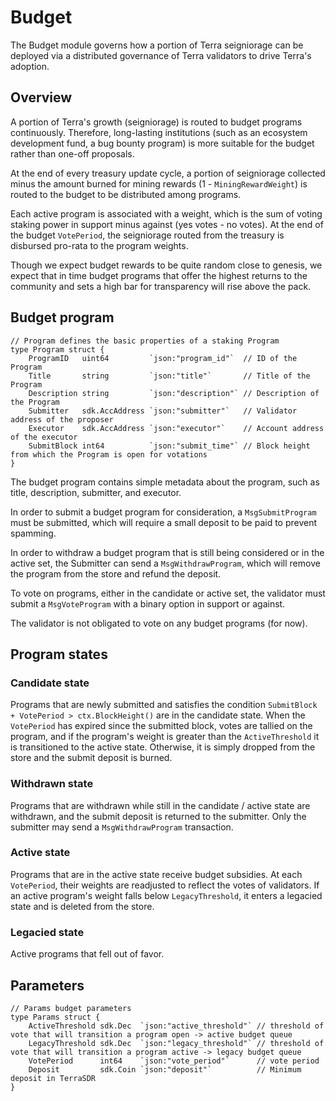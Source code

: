 # Budget

The Budget module governs how a portion of Terra seigniorage can be deployed via a distributed governance of Terra validators to drive Terra's adoption. 

## Overview 

A portion of Terra's growth (seigniorage) is routed to budget programs continuously. Therefore, long-lasting institutions (such as an ecosystem development fund, a bug bounty program) is more suitable for the budget rather than one-off proposals. 

At the end of every treasury update cycle, a portion of seigniorage collected minus the amount burned for mining rewards (1 - `MiningRewardWeight`) is routed to the budget to be distributed among programs. 

Each active program is associated with a weight, which is the sum of voting staking power in support minus against (yes votes - no votes). At the end of the budget `VotePeriod`, the seigniorage routed from the treasury is disbursed pro-rata to the program weights. 

Though we expect budget rewards to be quite random close to genesis, we expect that in time budget programs that offer the highest returns to the community and sets a high bar for transparency will rise above the pack. 

## Budget program 

```golang
// Program defines the basic properties of a staking Program
type Program struct {
	ProgramID   uint64         `json:"program_id"`  // ID of the Program
	Title       string         `json:"title"`       // Title of the Program
	Description string         `json:"description"` // Description of the Program
	Submitter   sdk.AccAddress `json:"submitter"`   // Validator address of the proposer
	Executor    sdk.AccAddress `json:"executor"`    // Account address of the executor
	SubmitBlock int64          `json:"submit_time"` // Block height from which the Program is open for votations
}
```

The budget program contains simple metadata about the program, such as title, description, submitter, and executor. 

In order to submit a budget program for consideration, a `MsgSubmitProgram` must be submitted, which will require a small deposit to be paid to prevent spamming. 

In order to withdraw a budget program that is still being considered or in the active set, the Submitter can send a `MsgWithdrawProgram`, which will remove the program from the store and refund the deposit. 

To vote on programs, either in the candidate or active set, the validator must submit a `MsgVoteProgram` with a binary option in support or against.

The validator is not obligated to vote on any budget programs (for now). 

## Program states 

### Candidate state

Programs that are newly submitted and satisfies the condition `SubmitBlock + VotePeriod > ctx.BlockHeight()` are in the candidate state. When the `VotePeriod` has expired since the submitted block, votes are tallied on the program, and if the program's weight is greater than the `ActiveThreshold` it is transitioned to the active state. Otherwise, it is simply dropped from the store and the submit deposit is burned. 

### Withdrawn state

Programs that are withdrawn while still in the candidate / active state are withdrawn, and the submit deposit is returned to the submitter. Only the submitter may send a `MsgWithdrawProgram` transaction. 

### Active state 

Programs that are in the active state receive budget subsidies. At each `VotePeriod`, their weights are readjusted to reflect the votes of validators. If an active program's weight falls below `LegacyThreshold`, it enters a legacied state and is deleted from the store. 

### Legacied state

Active programs that fell out of favor.


## Parameters 

```golang
// Params budget parameters
type Params struct {
	ActiveThreshold sdk.Dec  `json:"active_threshold"` // threshold of vote that will transition a program open -> active budget queue
	LegacyThreshold sdk.Dec  `json:"legacy_threshold"` // threshold of vote that will transition a program active -> legacy budget queue
	VotePeriod      int64    `json:"vote_period"`      // vote period
	Deposit         sdk.Coin `json:"deposit"`          // Minimum deposit in TerraSDR
}
```